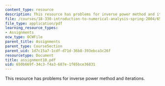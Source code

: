 ```yaml
---
content_type: resource
description: This resource has problems for inverse power method and iterations.
file: /courses/18-330-introduction-to-numerical-analysis-spring-2004/650b669f34c3f4a3687e1f65bce36831_assignment10.pdf
file_type: application/pdf
learning_resource_types:
- Assignments
ocw_type: OCWFile
parent_title: Assignments
parent_type: CourseSection
parent_uid: 1d7c15a7-1cdf-d71d-36b8-393ebca3c26f
resourcetype: Document
title: assignment10.pdf
uid: 650b669f-34c3-f4a3-687e-1f65bce36831
---
```

This resource has problems for inverse power method and iterations.

